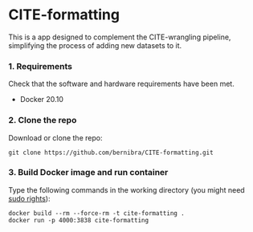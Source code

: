 # CITE-formatting

This is a app designed to complement the CITE-wrangling pipeline, simplifying the process of adding new datasets to it.

### 1. Requirements

Check that the software and hardware requirements have been met.
* Docker 20.10

### 2. Clone the repo

Download or clone the repo: 
```
git clone https://github.com/bernibra/CITE-formatting.git
```

### 3. Build Docker image and run container

Type the following commands in the working directory (you might need [sudo rights](https://docs.docker.com/engine/install/linux-postinstall/)):
```
docker build --rm --force-rm -t cite-formatting .
docker run -p 4000:3838 cite-formatting
```

